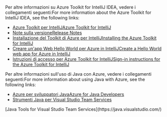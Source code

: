 <span data-ttu-id="4df6e-101">Per altre informazioni su Azure Toolkit for IntelliJ IDEA, vedere i collegamenti seguenti:</span><span class="sxs-lookup"><span data-stu-id="4df6e-101">For more information about the Azure Toolkit for IntelliJ IDEA, see the following links:</span></span> 

* [<span data-ttu-id="4df6e-102">Azure Toolkit per IntelliJ</span><span class="sxs-lookup"><span data-stu-id="4df6e-102">Azure Toolkit for IntelliJ</span></span>](../intellij/azure-toolkit-for-intellij.md) 
* [<span data-ttu-id="4df6e-103">Note sulla versione</span><span class="sxs-lookup"><span data-stu-id="4df6e-103">Release Notes</span></span>](https://github.com/Microsoft/azure-tools-for-java/releases) 
* [<span data-ttu-id="4df6e-104">Installazione del Toolkit di Azure per IntelliJ</span><span class="sxs-lookup"><span data-stu-id="4df6e-104">Installing the Azure Toolkit for IntelliJ</span></span>](../intellij/azure-toolkit-for-intellij-installation.md) 
* [<span data-ttu-id="4df6e-105">Creare un'app Web Hello World per Azure in IntelliJ</span><span class="sxs-lookup"><span data-stu-id="4df6e-105">Create a Hello World web app for Azure in IntelliJ</span></span>](../intellij/azure-toolkit-for-intellij-create-hello-world-web-app.md) 
* [<span data-ttu-id="4df6e-106">Istruzioni di accesso per Azure Toolkit for IntelliJ</span><span class="sxs-lookup"><span data-stu-id="4df6e-106">Sign-in instructions for the Azure Toolkit for IntelliJ</span></span>](../intellij/azure-toolkit-for-intellij-sign-in-instructions.md) 

<span data-ttu-id="4df6e-107">Per altre informazioni sull'uso di Java con Azure, vedere i collegamenti seguenti:</span><span class="sxs-lookup"><span data-stu-id="4df6e-107">For more information about using Java with Azure, see the following links:</span></span> 

* [<span data-ttu-id="4df6e-108">Azure per sviluppatori Java</span><span class="sxs-lookup"><span data-stu-id="4df6e-108">Azure for Java Developers</span></span>](https://docs.microsoft.com/java/azure/) 
* <span data-ttu-id="4df6e-109">[Strumenti Java per Visual Studio Team Services](https://java.visualstudio.com/) 
<!-- TODO: Add URLs for Java in VSCode here --></span><span class="sxs-lookup"><span data-stu-id="4df6e-109">[Java Tools for Visual Studio Team Services](https://java.visualstudio.com/) 
<!-- TODO: Add URLs for Java in VSCode here --></span></span> 

